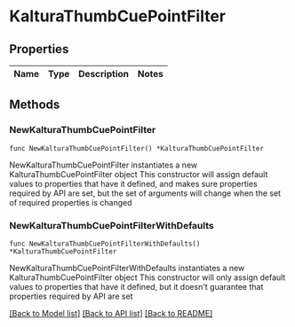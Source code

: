 # KalturaThumbCuePointFilter

## Properties

Name | Type | Description | Notes
------------ | ------------- | ------------- | -------------

## Methods

### NewKalturaThumbCuePointFilter

`func NewKalturaThumbCuePointFilter() *KalturaThumbCuePointFilter`

NewKalturaThumbCuePointFilter instantiates a new KalturaThumbCuePointFilter object
This constructor will assign default values to properties that have it defined,
and makes sure properties required by API are set, but the set of arguments
will change when the set of required properties is changed

### NewKalturaThumbCuePointFilterWithDefaults

`func NewKalturaThumbCuePointFilterWithDefaults() *KalturaThumbCuePointFilter`

NewKalturaThumbCuePointFilterWithDefaults instantiates a new KalturaThumbCuePointFilter object
This constructor will only assign default values to properties that have it defined,
but it doesn't guarantee that properties required by API are set


[[Back to Model list]](../README.md#documentation-for-models) [[Back to API list]](../README.md#documentation-for-api-endpoints) [[Back to README]](../README.md)


